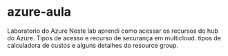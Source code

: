 # azure-aula
Laboratorio do Azure
Neste lab aprendi como acessar os recursos do hub do Azure.
Tipos de acesso e recurso de securança em multicloud.
tipos de calculadora de custos e alguns detalhes do resource group.
